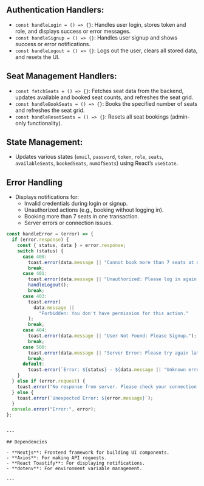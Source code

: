 ## **Authentication Handlers**:

- `const handleLogin = () => {}`: Handles user login, stores token and role, and displays success or error messages.
- `const handleSignup = () => {}`: Handles user signup and shows success or error notifications.
- `const handleLogout = () => {}`: Logs out the user, clears all stored data, and resets the UI.

## **Seat Management Handlers**:

- `const fetchSeats = () => {}`: Fetches seat data from the backend, updates available and booked seat counts, and refreshes the seat grid.
- `const handleBookSeats = () => {}`: Books the specified number of seats and refreshes the seat grid.
- `const handleResetSeats = () => {}`: Resets all seat bookings (admin-only functionality).

## **State Management**:

- Updates various states (`email`, `password`, `token`, `role`, `seats`, `availableSeats`, `bookedSeats`, `numOfSeats`) using React’s `useState`.

## **Error Handling**

- Displays notifications for:
  - Invalid credentials during login or signup.
  - Unauthorized actions (e.g., booking without logging in).
  - Booking more than 7 seats in one transaction.
  - Server errors or connection issues.

```javascript
const handleError = (error) => {
  if (error.response) {
    const { status, data } = error.response;
    switch (status) {
      case 400:
        toast.error(data.message || "Cannot book more than 7 seats at once ");
        break;
      case 401:
        toast.error(data.message || "Unauthorized: Please log in again.");
        handleLogout();
        break;
      case 403:
        toast.error(
          data.message ||
            "Forbidden: You don't have permission for this action."
        );
        break;
      case 404:
        toast.error(data.message || "User Not Found: Please Signup.");
        break;
      case 500:
        toast.error(data.message || "Server Error: Please try again later.");
        break;
      default:
        toast.error(`Error: ${status} - ${data.message || "Unknown error"}`);
    }
  } else if (error.request) {
    toast.error("No response from server. Please check your connection.");
  } else {
    toast.error(`Unexpected Error: ${error.message}`);
  }
  console.error("Error:", error);
};
```

```

---

## Dependencies

- **Nextjs**: Frontend framework for building UI components.
- **Axios**: For making API requests.
- **React Toastify**: For displaying notifications.
- **dotenv**: For environment variable management.

---

```
